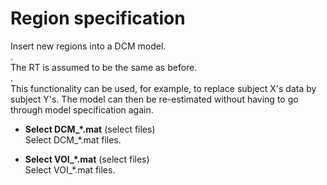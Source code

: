 # Region specification  
Insert new regions into a DCM model.  
.  
The RT is assumed to be the same as before.   
.  
This functionality can be used, for example, to replace subject X's data by subject Y's. The model can then be re-estimated without having to go through model specification again.  

* **Select DCM_*.mat** (select files)  
Select DCM_*.mat files.  

* **Select VOI_*.mat** (select files)  
Select VOI_*.mat files.  
